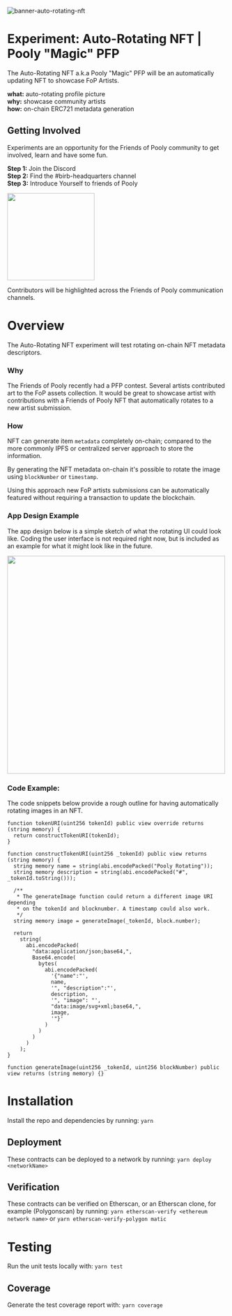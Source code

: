![banner-auto-rotating-nft](https://user-images.githubusercontent.com/3408362/174283301-16c309c5-f7cb-4c01-872c-144979b99658.png)

# Experiment: Auto-Rotating NFT | Pooly "Magic" PFP

The Auto-Rotating NFT a.k.a Pooly "Magic" PFP will be an automatically updating NFT to showcase FoP Artists.

**what:** auto-rotating profile picture <br/>
**why:** showcase community artists <br/>
**how:** on-chain ERC721 metadata generation  <br/>

## Getting Involved

Experiments are an opportunity for the Friends of Pooly community to get involved, learn and have some fun.

**Step 1:** Join the Discord </br>
**Step 2:** Find the #birb-headquarters channel </br>
**Step 3:** Introduce Yourself to friends of Pooly </br>

[<img width="200px" src="https://user-images.githubusercontent.com/3408362/174302052-6757cf66-f454-4298-b150-2df023ab69e8.png"/>](https://discord.gg/fXJg8C3gd8)

Contributors will be highlighted across the Friends of Pooly communication channels.

# Overview

The Auto-Rotating NFT experiment will test rotating on-chain NFT metadata descriptors.

### Why

The Friends of Pooly recently had a PFP contest. Several artists contributed art to the FoP assets collection. It would be great to showcase artist with contributions with a Friends of Pooly NFT that automatically rotates to a new artist submission.

### How

NFT can generate item `metadata` completely on-chain; compared to the more commonly IPFS or centralized server approach to store the information.

By generating the NFT metadata on-chain it's possible to rotate the image using `blockNumber` or `timestamp`.

Using this approach new FoP artists submissions can be automatically featured without requiring a transaction to update the blockchain.

### App Design Example

The app design below is a simple sketch of what the rotating UI could look like. Coding the user interface is not required right now, but is included as an example for what it might look like in the future.

<img width="500px" src="https://user-images.githubusercontent.com/3408362/174283691-4758e4c5-87ea-47c6-90cc-4a5d43ea9ac8.png" />

### Code Example:

The code snippets below provide a rough outline for having automatically rotating images in an NFT.

```sol
function tokenURI(uint256 tokenId) public view override returns (string memory) {
  return constructTokenURI(tokenId);
}

function constructTokenURI(uint256 _tokenId) public view returns (string memory) {
  string memory name = string(abi.encodePacked("Pooly Rotating"));
  string memory description = string(abi.encodePacked("#", _tokenId.toString()));

  /**
   * The generateImage function could return a different image URI depending
   * on the tokenId and blocknumber. A timestamp could also work.
   */
  string memory image = generateImage(_tokenId, block.number);

  return
    string(
      abi.encodePacked(
        "data:application/json;base64,",
        Base64.encode(
          bytes(
            abi.encodePacked(
              '{"name":"',
              name,
              '", "description":"',
              description,
              '", "image": "',
              "data:image/svg+xml;base64,",
              image,
              '"}'
            )
          )
        )
      )
    );
}

function generateImage(uint256 _tokenId, uint256 blockNumber) public view returns (string memory) {}

```

# Installation

Install the repo and dependencies by running:
`yarn`

## Deployment

These contracts can be deployed to a network by running:
`yarn deploy <networkName>`

## Verification

These contracts can be verified on Etherscan, or an Etherscan clone, for example (Polygonscan) by running:
`yarn etherscan-verify <ethereum network name>` or `yarn etherscan-verify-polygon matic`

# Testing

Run the unit tests locally with:
`yarn test`

## Coverage

Generate the test coverage report with:
`yarn coverage`

